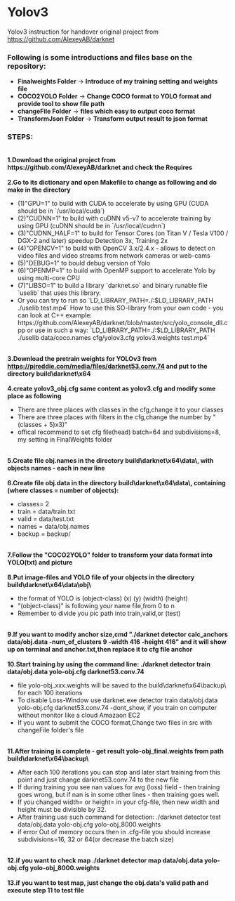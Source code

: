 # Yolov3
Yolov3 instruction for handover
original project from 
https://github.com/AlexeyAB/darknet

<h3>Following is some introductions and files base on the repository:</h3>
<ul>
<li><b>Finalweights Folder</b> -> <b>Introduce of my training setting and weights file</b></li>
<li><b>COCO2YOLO Folder</b> -> <b>Change COCO format to YOLO format and provide tool to show file path</b></li>
<li><b>changeFile Folder</b> -> <b>files which easy to output coco format</b></li>
<li><b>TransformJson Folder</b> -> <b>Transform output result to json format</b></li> 

</ul>

<h3>STEPS:</h3>
<br><b> 1.Download the original project from https://github.com/AlexeyAB/darknet and check the Requires </b></br>
<br><b> 2.Go to its dictionary and open Makefile to change as following and do make in the directory</b>
<ul>
<li>(1)"GPU=1" to build with CUDA to accelerate by using GPU (CUDA should be in `/usr/local/cuda`)</li>
<li>(2)"CUDNN=1" to build with cuDNN v5-v7 to accelerate training by using GPU (cuDNN should be in `/usr/local/cudnn`)</li>
<li>(3)"CUDNN_HALF=1" to build for Tensor Cores (on Titan V / Tesla V100 / DGX-2 and later) speedup Detection 3x, Training 2x</li>
<li>(4)"OPENCV=1" to build with OpenCV 3.x/2.4.x - allows to detect on video files and video streams from network cameras or web-cams</li>
<li>(5)"DEBUG=1" to bould debug version of Yolo</li>
<li>(6)"OPENMP=1" to build with OpenMP support to accelerate Yolo by using multi-core CPU</li>
<li>(7)"LIBSO=1" to build a library `darknet.so` and binary runable file `uselib` that uses this library. </li>
    <li>Or you can try to run so `LD_LIBRARY_PATH=./:$LD_LIBRARY_PATH ./uselib test.mp4` How to use this SO-library from your own code - you can look at C++ example: https://github.com/AlexeyAB/darknet/blob/master/src/yolo_console_dll.cpp
    or use in such a way: `LD_LIBRARY_PATH=./:$LD_LIBRARY_PATH ./uselib data/coco.names cfg/yolov3.cfg yolov3.weights test.mp4`</br>
    </li></ul>
    
<br><b> 3.Download the pretrain weights for YOLOv3 from https://pjreddie.com/media/files/darknet53.conv.74 and put to the directory build\darknet\x64</b></br>
<br><b> 4.create yolov3_obj.cfg same content as yolov3.cfg and modify some place as following</b>
<ul>
<li>There are three places with classes in the cfg,change it to your classes</li>
<li>There are three places with filters in the cfg,change the number by "(classes + 5)x3)"</li>
<li>offical recommend to set cfg file(head) batch=64 and subdivisions=8, my setting in FinalWeights folder</li>
</ul>
<br><b> 5.Create file obj.names in the directory build\darknet\x64\data\, with objects names - each in new line</b></br>
<br><b> 6.Create file obj.data in the directory build\darknet\x64\data\, containing (where classes = number of objects):</b>
<ul>
<li>classes= 2</li>
<li>train  = data/train.txt</li>
<li>valid  = data/test.txt</li>
<li>names = data/obj.names</li>
<li>backup = backup/</li>
</ul>
<br><b> 7.Follow the "COCO2YOLO" folder to transform your data format into YOLO(txt) and picture</b></br>
<br><b> 8.Put image-files and YOLO file of your objects in the directory build\darknet\x64\data\obj\</b>
<ul>
<li> the format of YOLO is (object-class) (x) (y) (width) (height)</li>
<li> "(object-class)" is following your name file,from 0 to n</li>
<li> Remember to divide you pic path into train,valid,or (test)</li>
</ul>
<br><b> 9.If you want to modify anchor size,cmd "./darknet detector calc_anchors data/obj.data -num_of_clusters 9 -width 416 -height 416" and it will show up on terminal and anchor.txt,then replace it to cfg file anchor </b></br>
<br><b> 10.Start training by using the command line: ./darknet detector train data/obj.data yolo-obj.cfg darknet53.conv.74</b>
<ul>
<li>file yolo-obj_xxx.weights will be saved to the build\darknet\x64\backup\ for each 100 iterations</li>
<li>To disable Loss-Window use darknet.exe detector train data/obj.data yolo-obj.cfg darknet53.conv.74 -dont_show, if you train on computer without monitor like a cloud Amazaon EC2</li>
<li>If you want to submit the COCO format,Change two files in src with changeFile folder's file</li>
</ul>
<br><b> 11.After training is complete - get result yolo-obj_final.weights from path build\darknet\x64\backup\</b>
<ul>
<li> After each 100 iterations you can stop and later start training from this point and just change darknet53.conv.74 to the new file</li>
<li> If during training you see nan values for avg (loss) field - then training goes wrong, but if nan is in some other lines - then training goes well.</li>
<li> If you changed width= or height= in your cfg-file, then new width and height must be divisible by 32.</li>
<li> After training use such command for detection: ./darknet detector test data/obj.data yolo-obj.cfg yolo-obj_8000.weights</li>
<li> if error Out of memory occurs then in .cfg-file you should increase subdivisions=16, 32 or 64(or decrease the batch size)</li>
</ul>
<br><b> 12.if you want to check map ./darknet detector map data/obj.data yolo-obj.cfg yolo-obj_8000.weights</b></br>
<br><b> 13.if you want to test map, just change the obj.data's valid path and execute step 11 to test file</b></br>

